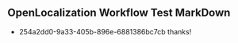 ## OpenLocalization Workflow Test MarkDown
* 254a2dd0-9a33-405b-896e-6881386bc7cb thanks!

<!--HONumber=Jul16_HO3-->


